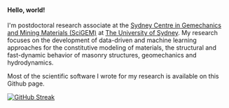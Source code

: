 #### Hello, world!

I'm postdoctoral research associate at the [Sydney Centre in Gemechanics and Mining Materials (SciGEM)](https://www.sydney.edu.au/engineering/our-research/infrastructure-and-transport/sydney-centre-in-geomechanics-and-mining-materials.html#:~:text=The%20Sydney%20Centre%20in%20Gemechanics,of%20geomechanics%20and%20geotechnical%20engineering.) at [The University of Sydney](https://www.sydney.edu.au/).
My research focuses on the development of data-driven and machine learning approaches for the constitutive modeling of materials, the structural and fast-dynamic behavior of masonry structures, geomechanics and hydrodynamics.


Most of the scientific software I wrote for my research is available on this Github page.

[![GitHub Streak](http://github-readme-streak-stats.herokuapp.com?user=flpmasi)](https://git.io/streak-stats)

